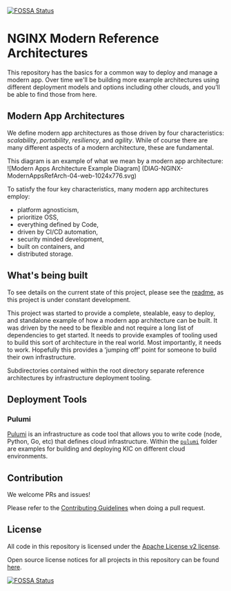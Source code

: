 [![FOSSA Status](https://app.fossa.com/api/projects/custom%2B5618%2Fgit%40github.com%3Anginxinc%2Fkic-reference-architectures.git.svg?type=shield)](https://app.fossa.com/projects/custom%2B5618%2Fgit%40github.com%3Anginxinc%2Fkic-reference-architectures.git?ref=badge_shield)

# NGINX Modern Reference Architectures

This repository has the basics for a common way to deploy and manage a modern app. Over time we'll be building more 
example architectures using different deployment models and options including other clouds, and you’ll be able to find
those from here.

## Modern App Architectures
We define modern app architectures as those driven by four characteristics: *scalability*, *portability*, *resiliency*,
and *agility*. While of course there are many different aspects of a modern architecture, these are fundamental.

This diagram is an example of what we mean by a modern app architecture:
 ![Modern Apps Architecture Example Diagram] (DIAG-NGINX-ModernAppsRefArch-04-web-1024x776.svg)

To satisfy the four key characteristics, many modern app architectures employ:
* platform agnosticism,
* prioritize OSS,
* everything defined by Code,
* driven by CI/CD automation,
* security minded development,
* built on containers, and
* distributed storage.


## What's being built
To see details on the current state of this project, please see the 
[readme](https://github.com/nginxinc/kic-reference-architectures/tree/master/pulumi/aws), as this project is under 
constant development.

This project was started to provide a complete, stealable, easy to deploy, and standalone example of how a modern app
architecture can be built.  It was driven by the need to be flexible and not require a long list of dependencies to get 
started.  It needs to provide examples of tooling used to build this sort of architecture in the real world. Most
importantly, it needs to work. Hopefully this provides a ‘jumping off’ point for someone to build their own infrastructure.

Subdirectories contained within the root directory separate reference architectures by infrastructure deployment tooling.

## Deployment Tools

### Pulumi

[Pulumi](https://www.pulumi.com/) is an infrastructure as code tool that
allows you to write code (node, Python, Go, etc) that defines cloud
infrastructure. Within the [`pulumi`](./pulumi) folder are examples for
building and deploying KIC on different cloud environments.

## Contribution

We welcome PRs and issues!

Please refer to the [Contributing Guidelines](CONTRIBUTING.md) when doing a
pull request.  

## License

All code in this repository is licensed under the
[Apache License v2 license](./LICENSE).

Open source license notices for all projects in this repository can be found [here](https://app.fossa.com/reports/92595e16-c0b8-4c68-8c76-59696b6ac219).

[![FOSSA Status](https://app.fossa.com/api/projects/custom%2B5618%2Fgit%40github.com%3Anginxinc%2Fkic-reference-architectures.git.svg?type=large)](https://app.fossa.com/projects/custom%2B5618%2Fgit%40github.com%3Anginxinc%2Fkic-reference-architectures.git?ref=badge_large)
